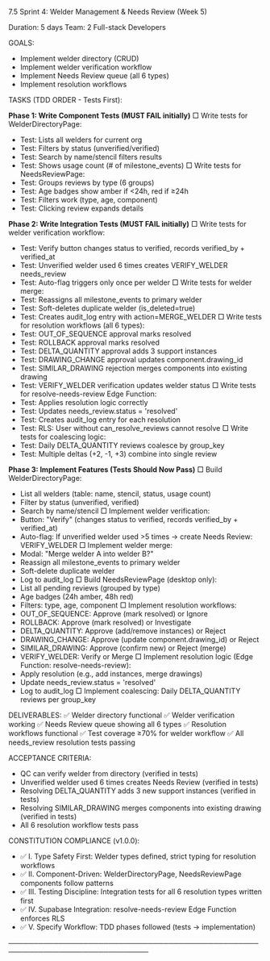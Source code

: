 7.5 Sprint 4: Welder Management & Needs Review (Week 5)

Duration: 5 days
Team: 2 Full-stack Developers

GOALS:
- Implement welder directory (CRUD)
- Implement welder verification workflow
- Implement Needs Review queue (all 6 types)
- Implement resolution workflows

TASKS (TDD ORDER - Tests First):

**Phase 1: Write Component Tests (MUST FAIL initially)**
□ Write tests for WelderDirectoryPage:
  - Test: Lists all welders for current org
  - Test: Filters by status (unverified/verified)
  - Test: Search by name/stencil filters results
  - Test: Shows usage count (# of milestone_events)
□ Write tests for NeedsReviewPage:
  - Test: Groups reviews by type (6 groups)
  - Test: Age badges show amber if <24h, red if ≥24h
  - Test: Filters work (type, age, component)
  - Test: Clicking review expands details

**Phase 2: Write Integration Tests (MUST FAIL initially)**
□ Write tests for welder verification workflow:
  - Test: Verify button changes status to verified, records verified_by + verified_at
  - Test: Unverified welder used 6 times creates VERIFY_WELDER needs_review
  - Test: Auto-flag triggers only once per welder
□ Write tests for welder merge:
  - Test: Reassigns all milestone_events to primary welder
  - Test: Soft-deletes duplicate welder (is_deleted=true)
  - Test: Creates audit_log entry with action=MERGE_WELDER
□ Write tests for resolution workflows (all 6 types):
  - Test: OUT_OF_SEQUENCE approval marks resolved
  - Test: ROLLBACK approval marks resolved
  - Test: DELTA_QUANTITY approval adds 3 support instances
  - Test: DRAWING_CHANGE approval updates component.drawing_id
  - Test: SIMILAR_DRAWING rejection merges components into existing drawing
  - Test: VERIFY_WELDER verification updates welder status
□ Write tests for resolve-needs-review Edge Function:
  - Test: Applies resolution logic correctly
  - Test: Updates needs_review.status = 'resolved'
  - Test: Creates audit_log entry for each resolution
  - Test: RLS: User without can_resolve_reviews cannot resolve
□ Write tests for coalescing logic:
  - Test: Daily DELTA_QUANTITY reviews coalesce by group_key
  - Test: Multiple deltas (+2, -1, +3) combine into single review

**Phase 3: Implement Features (Tests Should Now Pass)**
□ Build WelderDirectoryPage:
  - List all welders (table: name, stencil, status, usage count)
  - Filter by status (unverified, verified)
  - Search by name/stencil
□ Implement welder verification:
  - Button: "Verify" (changes status to verified, records verified_by + verified_at)
  - Auto-flag: If unverified welder used >5 times → create Needs Review: VERIFY_WELDER
□ Implement welder merge:
  - Modal: "Merge welder A into welder B?"
  - Reassign all milestone_events to primary welder
  - Soft-delete duplicate welder
  - Log to audit_log
□ Build NeedsReviewPage (desktop only):
  - List all pending reviews (grouped by type)
  - Age badges (24h amber, 48h red)
  - Filters: type, age, component
□ Implement resolution workflows:
  - OUT_OF_SEQUENCE: Approve (mark resolved) or Ignore
  - ROLLBACK: Approve (mark resolved) or Investigate
  - DELTA_QUANTITY: Approve (add/remove instances) or Reject
  - DRAWING_CHANGE: Approve (update component.drawing_id) or Reject
  - SIMILAR_DRAWING: Approve (confirm new) or Reject (merge)
  - VERIFY_WELDER: Verify or Merge
□ Implement resolution logic (Edge Function: resolve-needs-review):
  - Apply resolution (e.g., add instances, merge drawings)
  - Update needs_review.status = 'resolved'
  - Log to audit_log
□ Implement coalescing: Daily DELTA_QUANTITY reviews per group_key

DELIVERABLES:
✅ Welder directory functional
✅ Welder verification working
✅ Needs Review queue showing all 6 types
✅ Resolution workflows functional
✅ Test coverage ≥70% for welder workflow
✅ All needs_review resolution tests passing

ACCEPTANCE CRITERIA:
- QC can verify welder from directory (verified in tests)
- Unverified welder used 6 times creates Needs Review (verified in tests)
- Resolving DELTA_QUANTITY adds 3 new support instances (verified in tests)
- Resolving SIMILAR_DRAWING merges components into existing drawing (verified in tests)
- All 6 resolution workflow tests pass

CONSTITUTION COMPLIANCE (v1.0.0):
- ✅ I. Type Safety First: Welder types defined, strict typing for resolution workflows
- ✅ II. Component-Driven: WelderDirectoryPage, NeedsReviewPage components follow patterns
- ✅ III. Testing Discipline: Integration tests for all 6 resolution types written first
- ✅ IV. Supabase Integration: resolve-needs-review Edge Function enforces RLS
- ✅ V. Specify Workflow: TDD phases followed (tests → implementation)

──────────────────────────────────────────────────────────────────────────────
